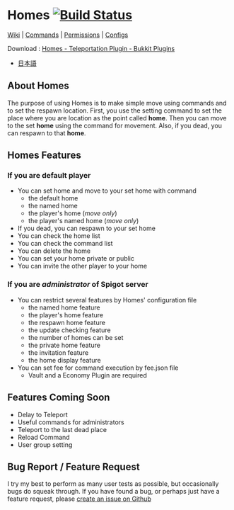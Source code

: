 # Homes [![Build Status](https://travis-ci.org/Homes-MinecraftServerMod/Homes.svg?branch=master)](https://travis-ci.org/Homes-MinecraftServerMod/Homes)

[Wiki](./wiki) | [Commands](./wiki/Commands) | [Permissions](./wiki/Permissions) | [Configs](./wiki/Configs)

Download : [Homes - Teleportation Plugin - Bukkit Plugins](https://dev.bukkit.org/projects/homes-teleportation-plugin)

- [日本語](./README_JA.md)

## About Homes

The purpose of using Homes is to make simple move using commands and to set the respawn location. First, you use the setting command to set the place where you are location as the point called **home**. Then you can move to the set **home** using the command for movement. Also, if you dead, you can respawn to that **home**.

## Homes Features

### If you are default player

- You can set home and move to your set home with command
    - the default home
    - the named home
    - the player's home (_move only_)
    - the player's named home (_move only_)
- If you dead, you can respawn to your set home
- You can check the home list
- You can check the command list
- You can delete the home
- You can set your home private or public
- You can invite the other player to your home

### If you are _administrator_ of Spigot server

- You can restrict several features by Homes' configuration file
    - the named home feature
    - the player's home feature
    - the respawn home feature
    - the update checking feature
    - the number of homes can be set
    - the private home feature
    - the invitation feature
    - the home display feature
- You can set fee for command execution by fee.json file
    - Vault and a Economy Plugin are required

## Features Coming Soon

- Delay to Teleport
- Useful commands for administrators
- Teleport to the last dead place
- Reload Command
- User group setting

## Bug Report / Feature Request

I try my best to perform as many user tests as possible, but occasionally bugs do squeak through. If you have found a bug, or perhaps just have a feature request, please [create an issue on Github](./issues)
